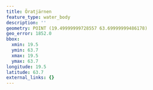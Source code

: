 ```yaml
---
title: Öratjärnen
feature_type: water_body
description: ''
geometry: POINT (19.49999999728557 63.69999999486178)
geo_error: 1852.0
bbox:
  xmin: 19.5
  ymin: 63.7
  xmax: 19.5
  ymax: 63.7
longitude: 19.5
latitude: 63.7
external_links: {}
---
```

